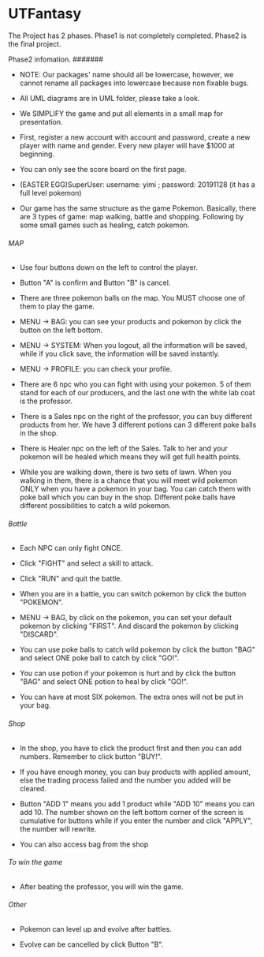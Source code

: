 # UTFantasy
The Project has 2 phases.
Phase1 is not completely completed.
Phase2 is the final project.

Phase2 infomation.
#######
- NOTE: Our packages' name should all be lowercase, however, we cannot rename all packages into
lowercase because non fixable bugs.

- All UML diagrams are in UML folder, please take a look.

- We SIMPLIFY the game and put all elements in a small map for presentation.

- First, register a new account with account and password, create a new player with name and gender.
Every new player will have $1000 at beginning.

- You can only see the score board on the first page.

- (EASTER EGG)SuperUser: username: yimi ; password: 20191128 (it has a full level pokemon)

- Our game has the same structure as the game Pokemon. Basically, there are 3 types of game: map
walking, battle and shopping. Following by some small games such as healing, catch pokemon.



###### MAP ######
- Use four buttons down on the left to control the player.

- Button "A" is confirm and Button "B" is cancel.

- There are three pokemon balls on the map. You MUST choose one of them to play the game.

- MENU -> BAG: you can see your products and pokemon by click the button on the left bottom.

- MENU -> SYSTEM: When you logout, all the information will be saved, while if you click save,
the information will be saved instantly.

- MENU -> PROFILE: you can check your profile.

- There are 6 npc who you can fight with using your pokemon. 5 of them stand for each of our
producers, and the last one with the white lab coat is the professor.

- There is a Sales npc on the right of the professor, you can buy different products from her.
We have 3 different potions can 3 different poke balls in the shop.

- There is Healer npc on the left of the Sales. Talk to her and your pokemon will be healed
which means they will get full health points.

- While you are walking down, there is two sets of lawn. When you walking in them, there is a chance
that you will meet wild pokemon ONLY when you have a pokemon in your bag. You can catch them with
poke ball which you can buy in the shop. Different poke balls have different possibilities to catch
a wild pokemon.



###### Battle ######
- Each NPC can only fight ONCE.

- Click "FIGHT" and select a skill to attack.

- Click "RUN" and quit the battle.

- When you are in a battle, you can switch pokemon by click the button "POKEMON".

- MENU -> BAG, by click on the pokemon, you can set your default pokemon by clicking "FIRST". And
discard the pokemon by clicking "DISCARD".

- You can use poke balls to catch wild pokemon by click the button "BAG" and select ONE poke ball to
catch by click "GO!".

- You can use potion if your pokemon is hurt and by click the button "BAG" and select ONE potion to
heal by click "GO!".

- You can have at most SIX pokemon. The extra ones will not be put in your bag.



###### Shop ######
- In the shop, you have to click the product first and then you can add numbers. Remember to click
button "BUY!".

- If you have enough money, you can buy products with applied amount, else the trading
process failed and the number you added will be cleared.

- Button "ADD 1" means you add 1 product while "ADD 10" means you can add 10. The number shown on the
left bottom corner of the screen is cumulative for buttons while if you enter the number and click
"APPLY", the number will rewrite.

- You can also access bag from the shop



###### To win the game ######
- After beating the professor, you will win the game.



###### Other ######
- Pokemon can level up and evolve after battles.

- Evolve can be cancelled by click Button "B".
